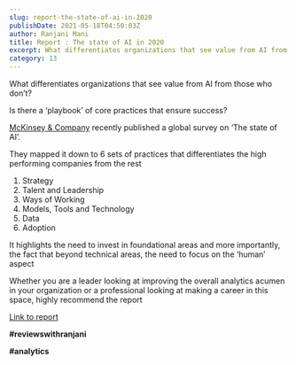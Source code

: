 ```yaml
---
slug: report-the-state-of-ai-in-2020
publishDate: 2021-05-18T04:50:03Z
author: Ranjani Mani
title: Report : The state of AI in 2020 
excerpt: What differentiates organizations that see value from AI from those who don’t? Is there a ‘playbook’ of core practices that ensure success? McKinsey & Company recently published a global survey on ‘The state of AI’. They mapped it down to 6 sets of practices that differentiates the high performing companies from the rest Strategy Talent  ... 
category: 13
---
```


What differentiates organizations that see value from AI from those who don’t?

Is there a ‘playbook’ of core practices that ensure success?

[McKinsey & Company](https://www.linkedin.com/feed/#) recently published a global survey on ‘The state of AI’.

They mapped it down to 6 sets of practices that differentiates the high performing companies from the rest

1. Strategy
2. Talent and Leadership
3. Ways of Working
4. Models, Tools and Technology
5. Data
6. Adoption

It highlights the need to invest in foundational areas and more importantly, the fact that beyond technical areas, the need to focus on the ‘human’ aspect

Whether you are a leader looking at improving the overall analytics acumen in your organization or a professional looking at making a career in this space, highly recommend the report

[Link to report](https://www.mckinsey.com/~/media/McKinsey/Business%20Functions/McKinsey%20Analytics/Our%20Insights/Global%20survey%20The%20state%20of%20AI%20in%202020/Global-survey-The-state-of-AI-in-2020.pdf)

**#reviewswithranjani**

**#analytics**